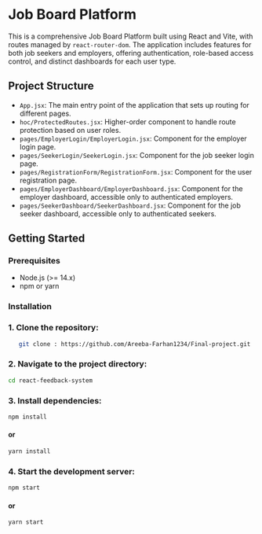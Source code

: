 # Job Board Platform

This is a comprehensive Job Board Platform built using React and Vite, with routes managed by `react-router-dom`. The application includes features for both job seekers and employers, offering authentication, role-based access control, and distinct dashboards for each user type.

## Project Structure

- `App.jsx`: The main entry point of the application that sets up routing for different pages.
- `hoc/ProtectedRoutes.jsx`: Higher-order component to handle route protection based on user roles.
- `pages/EmployerLogin/EmployerLogin.jsx`: Component for the employer login page.
- `pages/SeekerLogin/SeekerLogin.jsx`: Component for the job seeker login page.
- `pages/RegistrationForm/RegistrationForm.jsx`: Component for the user registration page.
- `pages/EmployerDashboard/EmployerDashboard.jsx`: Component for the employer dashboard, accessible only to authenticated employers.
- `pages/SeekerDashboard/SeekerDashboard.jsx`: Component for the job seeker dashboard, accessible only to authenticated seekers.

## Getting Started

### Prerequisites

- Node.js (>= 14.x)
- npm or yarn

### Installation

### 1. Clone the repository:

```bash
   git clone : https://github.com/Areeba-Farhan1234/Final-project.git

   ```

### 2. Navigate to the project directory:

```bash
cd react-feedback-system
```

### 3. Install dependencies:

```bash
npm install
```

#### or

```bash
yarn install
```

### 4. Start the development server:

```bash
npm start
```

#### or

```bash
yarn start
```
